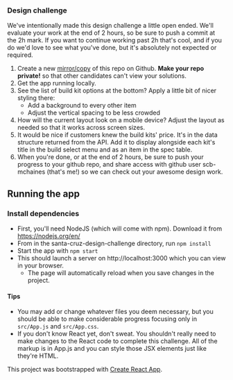 
### Design challenge
We've intentionally made this design challenge a little open ended. We'll evaluate your work at the end of 2 hours, so be sure to push a commit at the 2h mark. If you want to continue working past 2h that's cool, and if you do we'd love to see what you've done, but it's absolutely not expected or required.
1. Create a new [mirror/copy](https://help.github.com/en/articles/duplicating-a-repository#mirroring-a-repository) of this repo on Github. **Make your repo private!** so that other candidates can't view your solutions.
2. Get the app running locally.
3. See the list of build kit options at the bottom? Apply a little bit of nicer styling there:
    - Add a background to every other item
    - Adjust the vertical spacing to be less crowded
4. How will the current layout look on a mobile device? Adjust the layout as needed so that it works across screen sizes.
5. It would be nice if customers knew the build kits' price. It's in the data structure returned from the API. Add it to display alongside each kit's title in the build select menu and as an item in the spec table.
6. When you're done, or at the end of 2 hours, be sure to push your progress to your github repo, and share access with github user scb-mchaines (that's me!) so we can check out your awesome design work.

## Running the app
### Install dependencies
- First, you'll need NodeJS (which will come with npm). Download it from https://nodejs.org/en/
- From in the santa-cruz-design-challenge directory, run `npm install`
- Start the app with `npm start`
- This should launch a server on http://localhost:3000 which you can view in your browser.
    - The page will automatically reload when you save changes in the project.

#### Tips
- You may add or change whatever files you deem necessary, but you should be able to make considerable progress focusing only in `src/App.js` and `src/App.css`.
- If you don't know React yet, don't sweat. You shouldn't really need to make changes to the React code to complete this challenge. All of the markup is in App.js and you can style those JSX elements just like they're HTML.

This project was bootstrapped with [Create React App](https://github.com/facebook/create-react-app).
